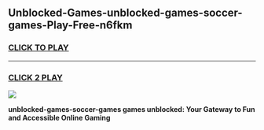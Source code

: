 
## Unblocked-Games-unblocked-games-soccer-games-Play-Free-n6fkm
<h3>
<a href="https://premium76.site?title=unblocked-games-soccer-games&ref=10A">CLICK TO PLAY</a></h3>
<hr>

<h3>
<a href="https://premium76.site?title=unblocked-games-soccer-games&ref=10A">CLICK 2 PLAY</a>
  
</h3>

<a href="https://premium76.site?title=unblocked-games-soccer-games&ref=10A"><img src="https://clearcache.store/games.png"></a>


**unblocked-games-soccer-games games unblocked: Your Gateway to Fun and Accessible Online Gaming**
